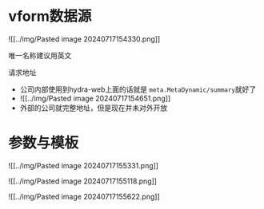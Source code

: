 # vform数据源
![[../img/Pasted image 20240717154330.png]]

唯一名称建议用英文

请求地址
* 公司内部使用到hydra-web上面的话就是 `meta.MetaDynamic/summary`就好了
* ![[../img/Pasted image 20240717154651.png]]
* 外部的公司就完整地址，但是现在并未对外开放


# 参数与模板
![[../img/Pasted image 20240717155331.png]]

![[../img/Pasted image 20240717155118.png]]

![[../img/Pasted image 20240717155622.png]]

